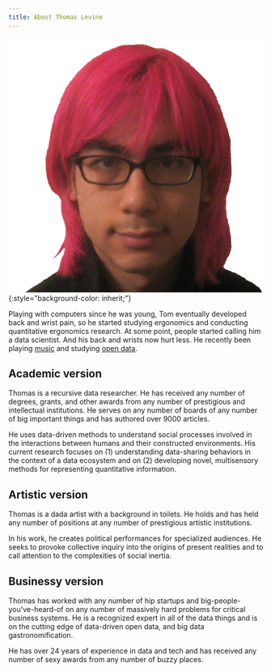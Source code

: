 ```yaml
---
title: About Thomas Levine
---
```

![A picture of Tom from when he had pink hair](/img/me.png){:style="background-color: inherit;"}

Playing with computers since he was young, Tom eventually developed back and
wrist pain, so he started studying ergonomics and conducting quantitative
ergonomics research. At some point, people started calling him a data scientist.
And his back and wrists now hurt less. He recently been
playing [music](http://csvsoundsystem.com) and
studying [open data](/open-data).

<!--
Other possibilities

* fitting his life into a suitcase
* toilets

-->

## Academic version
Thomas is a recursive data researcher.
He has received any number of degrees, grants, and other awards
from any number of prestigious and intellectual institutions.
He serves on any number of boards of any number of big important
things and has authored over 9000 articles.

He uses data-driven methods to understand social processes involved
in the interactions between humans and their constructed environments.
His current research focuses on (1) understanding data-sharing
behaviors in the context of a data ecosystem and on (2) developing
novel, multisensory methods for representing quantitative information.

## Artistic version
Thomas is a dada artist with a background in toilets.
He holds and has held any number of positions at
any number of prestigious artistic institutions.

In his work, he creates political performances for specialized audiences.
He seeks to provoke collective inquiry into the origins of present realities
and to call attention to the complexities of social inertia.

## Businessy version
Thomas has worked with any number of hip startups and
big-people-you've-heard-of on any number of massively hard problems for
critical business systems. He is a recognized expert in all of the data
things and is on the cutting edge of data-driven open data, and big data
gastronomification.

He has over 24 years of experience in data and tech and has received
any number of sexy awards from any number of buzzy places.
